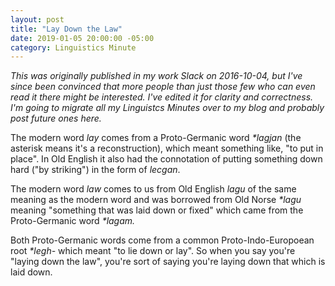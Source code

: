 ```yaml
---
layout: post
title: "Lay Down the Law"
date: 2019-01-05 20:00:00 -05:00
category: Linguistics Minute
---
```

_This was originally published in my work Slack on 2016-10-04, but I've since
been convinced that more people than just those few who can even read it there
might be interested. I've edited it for clarity and correctness. I'm going to
migrate all my Linguistcs Minutes over to my blog and probably post future ones
here._

The modern word _lay_ comes from a Proto-Germanic word _\*lagjan_ (the asterisk
means it's a reconstruction), which meant something like, "to put in place". In
Old English it also had the connotation of putting something down hard ("by
striking") in the form of _lecgan_.

The modern word _law_ comes to us from Old English _lagu_ of the same meaning
as the modern word and was borrowed from Old Norse _\*lagu_ meaning
"something that was laid down or fixed" which came from the Proto-Germanic word
_\*lagam._

Both Proto-Germanic words come from a common Proto-Indo-Europoean root _\*legh-_
which meant "to lie down or lay". So when you say you're "laying down the law",
you're sort of saying you're laying down that which is laid down.
